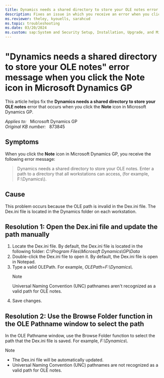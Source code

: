 ```yaml
---
title: Dynamics needs a shared directory to store your OLE notes error when you click the Note icon in Microsoft Dynamics GP
description: Fixes an issue in which you receive an error when you click the Note icon.
ms.reviewer: theley, kyouells, sarahcud
ms.topic: troubleshooting
ms.date: 03/20/2024
ms.custom: sap:System and Security Setup, Installation, Upgrade, and Migrations
---
```

# "Dynamics needs a shared directory to store your OLE notes" error message when you click the Note icon in Microsoft Dynamics GP

This article helps fix the **Dynamics needs a shared directory to store your OLE notes** error that occurs when you click the **Note** icon in Microsoft Dynamics GP.

_Applies to:_ &nbsp; Microsoft Dynamics GP  
_Original KB number:_ &nbsp; 873845

## Symptoms

When you click the **Note** icon in Microsoft Dynamics GP, you receive the following error message:
> Dynamics needs a shared directory to store your OLE notes. Enter a path to a directory that all workstations can access, (for example, F:\Dynamics\\).

## Cause

This problem occurs because the OLE path is invalid in the Dex.ini file. The Dex.ini file is located in the Dynamics folder on each workstation.

## Resolution 1: Open the Dex.ini file and update the path manually

1. Locate the Dex.ini file. By default, the Dex.ini file is located in the following folder:
    *C:\Program Files\Microsoft Dynamics\GP\Data*
1. Double-click the Dex.ini file to open it. By default, the Dex.ini file is open in Notepad.
1. Type a valid OLEPath. For example, *OLEPath=F:\Dynamics\\*.
    > [!NOTE]
    > Universal Naming Convention (UNC) pathnames aren't recognized as a valid path for OLE notes.
1. Save changes.

## Resolution 2: Use the Browse Folder function in the OLE Pathname window to select the path

In the OLE Pathname window, use the Browse Folder function to select the path that the Dex.ini file is saved. For example, *F:\Dynamics\\*.

> [!NOTE]
>
> - The Dex.ini file will be automatically updated.
> - Universal Naming Convention (UNC) pathnames are not recognized as a valid path for OLE notes.
